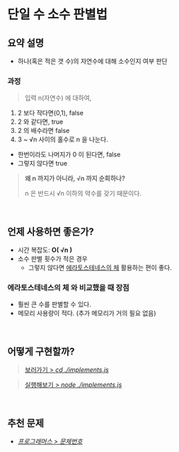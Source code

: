 # 단일 수 소수 판별법

## 요약 설명
- 하나(혹은 적은 갯 수)의 자연수에 대해 소수인지 여부 판단

### 과정

> 입력 n(자연수) 에 대하여,

1. 2 보다 작다면(0,1), false
2. 2 와 같다면, true
3. 2 의 배수라면 false
4. 3 ~ √n 사이의 홀수로 n 을 나눈다.
  - 한번이라도 나머지가 0 이 된다면, false
  - 그렇지 않다면 true

> **왜 n 까지가 아니라, √n 까지 순회하나?**
>
>  n 은 반드시 √n 이하의 약수를 갖기 때문이다.

<br/>

## 언제 사용하면 좋은가?
- 시간 복잡도: **O( √n )**
- 소수 판별 횟수가 적은 경우 
  - 그렇지 않다면 [에라토스테네스의 체](https://github.com/TransparentDeveloper/MOZARAM/blob/main/algorithm/sieve-of-eratosthenes/README.md) 활용하는 편이 좋다.

### **에라토스테네스의 체** 와 비교했을 때 장점
- 훨씬 큰 수를 판별할 수 있다.
- 메모리 사용량이 적다. (추가 메모리가 거의 필요 없음)

<br/>

## 어떻게 구현할까?

> [보러가기 > _cd ./implements.js_](https://github.com/TransparentDeveloper/MOZARAM/blob/main/algorithm/단일_수_소수_판별법/implement.js)

> [실행해보기 > _node ./implements.js_](https://www.typescriptlang.org/play/?#code/PQKhAJAumwfcfQYwcBhD5B8M4BjrwmAKCwMwK4B2AxgC4CWA9oeOQM4AKATuQLYCmAFIQJTgDeWcLVzhu4ADzgATHybtS+JjVwBDADZ12QkWJoBeQzLkKlNUk3zbh5UeICkM8If3gADCcXLwazdfA6xNR0pOB0AI5Moa4AsqqkABYAdLjqlJRMnHGJSRFR3Dw8OMK4GWLqCrTO4ADMANxVEq55pA3k4ADUrrI6Nrjc9uQuHuDyXioaWjo6Y2bgFlZYAL44OEGEdJQVSWkA5pz0zGxcsnzAwMKAoOTggKgTgIMD4IA5s4CkHQBc85ba65vbeweMLA4nAAjDVCuBzldbg8Xu8Fl9glt2DtKPtDoCuABONw44GY8GQ8DXe5PN4fRbfJEotEA44g4HAgAsDOBBIuROhpLhnzWiN+qP+RyBrLO7OJMLJvimlP5NKFJwArGyoSTYT5JgiNlS-ui6QB2ZmMgAceqVopVEveUs1P2ROtpwpxTudyo5qslGqAA)

<br/>

## 추천 문제
- [_프로그래머스 > 문제번호_](https://school.programmers.co.kr/learn/courses/30/lessons/92335)

<br/>